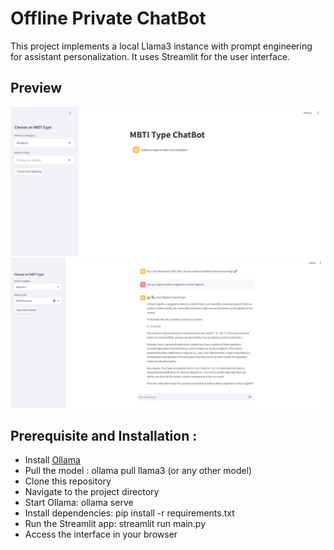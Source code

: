 # Offline Private ChatBot

This project implements a local Llama3 instance with prompt engineering for assistant personalization. It uses Streamlit for the user interface. 

## Preview

![ChatBot Interface](MBTI-screenshot1.PNG)
![ChatBot Interface1](MBTI-screenshot.PNG)

## Prerequisite and Installation : 

  - Install [Ollama](https://ollama.com/download)
  - Pull the model : ollama pull llama3 (or any other model)
  - Clone this repository
  - Navigate to the project directory
  - Start Ollama: ollama serve
  - Install dependencies: pip install -r requirements.txt
  - Run the Streamlit app: streamlit run main.py
  - Access the interface in your browser
